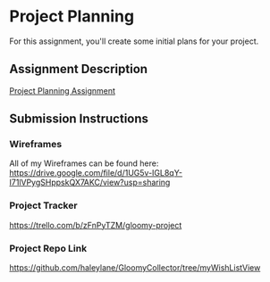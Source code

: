 # Project Planning
For this assignment, you'll create some initial plans for your project.

## Assignment Description
[Project Planning Assignment](https://education.launchcode.org/liftoff/modules/assignments/project-planning)

## Submission Instructions

### Wireframes

All of my Wireframes can be found here: https://drive.google.com/file/d/1UG5v-IGL8qY-I71lVPygSHppskQX7AKC/view?usp=sharing

### Project Tracker

https://trello.com/b/zFnPyTZM/gloomy-project



### Project Repo Link

https://github.com/haleylane/GloomyCollector/tree/myWishListView
